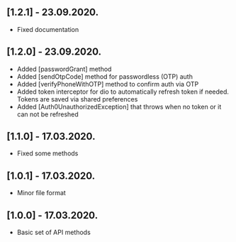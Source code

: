 ## [1.2.1] - 23.09.2020.

* Fixed documentation


## [1.2.0] - 23.09.2020.

* Added [passwordGrant] method
* Added [sendOtpCode] method for passwordless (OTP) auth
* Added [verifyPhoneWithOTP] method to confirm auth via OTP
* Added token interceptor for dio to automatically refresh token if needed. Tokens are saved via shared preferences
* Added [Auth0UnauthorizedException] that throws when no token or it can not be refreshed


## [1.1.0] - 17.03.2020.

* Fixed some methods


## [1.0.1] - 17.03.2020.

* Minor file format


## [1.0.0] - 17.03.2020.

* Basic set of API methods
